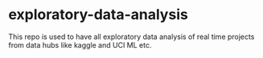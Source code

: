 # exploratory-data-analysis
This repo is used to have all exploratory data analysis of real time projects from data hubs like kaggle and UCI ML etc.
